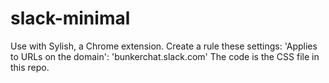 # slack-minimal

Use with Sylish, a Chrome extension. Create a rule these settings:
'Applies to URLs on the domain': 'bunkerchat.slack.com'
The code is the CSS file in this repo.
